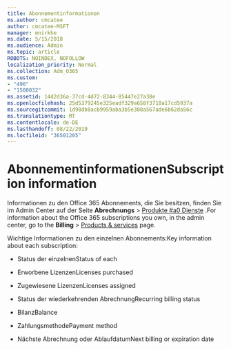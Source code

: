 ```yaml
---
title: Abonnementinformationen
ms.author: cmcatee
author: cmcatee-MSFT
manager: mnirkhe
ms.date: 5/15/2018
ms.audience: Admin
ms.topic: article
ROBOTS: NOINDEX, NOFOLLOW
localization_priority: Normal
ms.collection: Adm_O365
ms.custom:
- "490"
- "1500032"
ms.assetid: 14d2d36a-37cd-4d72-8344-85447e27a38e
ms.openlocfilehash: 25d5379245e325eadf329a658f3718a17cd5937a
ms.sourcegitcommit: 1d98db8acb9959aba3b5e308a567ade6b62da56c
ms.translationtype: MT
ms.contentlocale: de-DE
ms.lasthandoff: 08/22/2019
ms.locfileid: "36501205"
---
```

# <a name="subscription-information"></a><span data-ttu-id="524b4-102">Abonnementinformationen</span><span class="sxs-lookup"><span data-stu-id="524b4-102">Subscription information</span></span>

<span data-ttu-id="524b4-103">Informationen zu den Office 365 Abonnements, die Sie besitzen, finden Sie im Admin Center auf der Seite **Abrechnungs** \> [Produkte #a0 Dienste](https://go.microsoft.com/fwlink/p/?linkid=842054) .</span><span class="sxs-lookup"><span data-stu-id="524b4-103">For information about the Office 365 subscriptions you own, in the admin center, go to the **Billing** \> [Products & services](https://go.microsoft.com/fwlink/p/?linkid=842054) page.</span></span>
  
<span data-ttu-id="524b4-104">Wichtige Informationen zu den einzelnen Abonnements:</span><span class="sxs-lookup"><span data-stu-id="524b4-104">Key information about each subscription:</span></span>
  
- <span data-ttu-id="524b4-105">Status der einzelnen</span><span class="sxs-lookup"><span data-stu-id="524b4-105">Status of each</span></span>

- <span data-ttu-id="524b4-106">Erworbene Lizenzen</span><span class="sxs-lookup"><span data-stu-id="524b4-106">Licenses purchased</span></span>

- <span data-ttu-id="524b4-107">Zugewiesene Lizenzen</span><span class="sxs-lookup"><span data-stu-id="524b4-107">Licenses assigned</span></span>

- <span data-ttu-id="524b4-108">Status der wiederkehrenden Abrechnung</span><span class="sxs-lookup"><span data-stu-id="524b4-108">Recurring billing status</span></span>

- <span data-ttu-id="524b4-109">Bilanz</span><span class="sxs-lookup"><span data-stu-id="524b4-109">Balance</span></span>

- <span data-ttu-id="524b4-110">Zahlungsmethode</span><span class="sxs-lookup"><span data-stu-id="524b4-110">Payment method</span></span>

- <span data-ttu-id="524b4-111">Nächste Abrechnung oder Ablaufdatum</span><span class="sxs-lookup"><span data-stu-id="524b4-111">Next billing or expiration date</span></span>